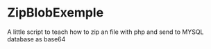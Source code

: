 # ZipBlobExemple
A little script to teach how to zip an file with php and send to MYSQL database as base64
